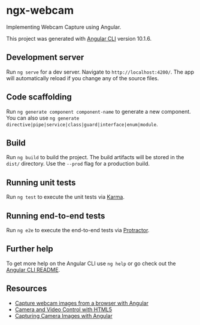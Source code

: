 # ngx-webcam #

Implementing Webcam Capture using Angular.

This project was generated with [Angular CLI](https://github.com/angular/angular-cli) version 10.1.6.

## Development server ##

Run `ng serve` for a dev server. Navigate to `http://localhost:4200/`. The app will automatically reload if you change any of the source files.

## Code scaffolding ##

Run `ng generate component component-name` to generate a new component. You can also use `ng generate directive|pipe|service|class|guard|interface|enum|module`.

## Build ##

Run `ng build` to build the project. The build artifacts will be stored in the `dist/` directory. Use the `--prod` flag for a production build.

## Running unit tests ##

Run `ng test` to execute the unit tests via [Karma](https://karma-runner.github.io).

## Running end-to-end tests ##

Run `ng e2e` to execute the end-to-end tests via [Protractor](http://www.protractortest.org/).

## Further help ##

To get more help on the Angular CLI use `ng help` or go check out the [Angular CLI README](https://github.com/angular/angular-cli/blob/master/README.md).

## Resources ##

* [Capture webcam images from a browser with Angular](https://x-team.com/blog/webcam-image-capture-angular/)
* [Camera and Video Control with HTML5](https://davidwalsh.name/browser-camera)
* [Capturing Camera Images with Angular](https://www.dev6.com/angular/capturing-camera-images-with-angular/)